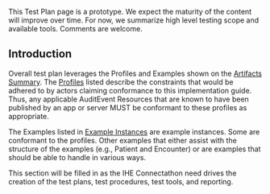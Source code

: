 <div markdown="1" class="stu-note">

This Test Plan page is a prototype.   We expect the maturity of the content will improve over time.  For now, we summarize high level testing scope and available tools. Comments are welcome.
</div>

## Introduction

Overall test plan leverages the Profiles and Examples shown on the [Artifacts Summary](artifacts.html). The [Profiles](artifacts.html#structures-resource-profiles) listed describe the constraints that would be adhered to by actors claiming conformance to this implementation guide. Thus, any applicable AuditEvent Resources that are known to have been published by an app or server MUST be conformant to these profiles as appropriate.

The Examples listed in [Example Instances](artifacts.html#example-example-instances) are example instances. Some are conformant to the profiles. Other examples that either assist with the structure of the examples (e.g., Patient and Encounter) or are examples that  should be able to handle in various ways. 

This section will be filled in as the IHE Connectathon need drives the creation of the test plans, test procedures, test tools, and reporting.






